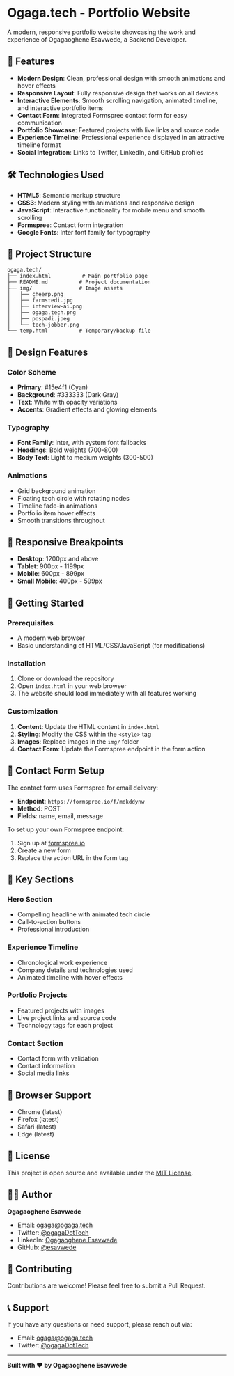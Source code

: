 # Ogaga.tech - Portfolio Website

A modern, responsive portfolio website showcasing the work and experience of Ogagaoghene Esavwede, a Backend Developer.

## 🚀 Features

- **Modern Design**: Clean, professional design with smooth animations and hover effects
- **Responsive Layout**: Fully responsive design that works on all devices
- **Interactive Elements**: Smooth scrolling navigation, animated timeline, and interactive portfolio items
- **Contact Form**: Integrated Formspree contact form for easy communication
- **Portfolio Showcase**: Featured projects with live links and source code
- **Experience Timeline**: Professional experience displayed in an attractive timeline format
- **Social Integration**: Links to Twitter, LinkedIn, and GitHub profiles

## 🛠️ Technologies Used

- **HTML5**: Semantic markup structure
- **CSS3**: Modern styling with animations and responsive design
- **JavaScript**: Interactive functionality for mobile menu and smooth scrolling
- **Formspree**: Contact form integration
- **Google Fonts**: Inter font family for typography

## 📁 Project Structure

```
ogaga.tech/
├── index.html          # Main portfolio page
├── README.md          # Project documentation
├── img/               # Image assets
│   ├── cheerp.png
│   ├── farmstedi.jpg
│   ├── interview-ai.png
│   ├── ogaga.tech.png
│   ├── pospadi.jpeg
│   └── tech-jobber.png
└── temp.html          # Temporary/backup file
```

## 🎨 Design Features

### Color Scheme
- **Primary**: #15e4f1 (Cyan)
- **Background**: #333333 (Dark Gray)
- **Text**: White with opacity variations
- **Accents**: Gradient effects and glowing elements

### Typography
- **Font Family**: Inter, with system font fallbacks
- **Headings**: Bold weights (700-800)
- **Body Text**: Light to medium weights (300-500)

### Animations
- Grid background animation
- Floating tech circle with rotating nodes
- Timeline fade-in animations
- Portfolio item hover effects
- Smooth transitions throughout

## 📱 Responsive Breakpoints

- **Desktop**: 1200px and above
- **Tablet**: 900px - 1199px
- **Mobile**: 600px - 899px
- **Small Mobile**: 400px - 599px

## 🚀 Getting Started

### Prerequisites
- A modern web browser
- Basic understanding of HTML/CSS/JavaScript (for modifications)

### Installation
1. Clone or download the repository
2. Open `index.html` in your web browser
3. The website should load immediately with all features working

### Customization
1. **Content**: Update the HTML content in `index.html`
2. **Styling**: Modify the CSS within the `<style>` tag
3. **Images**: Replace images in the `img/` folder
4. **Contact Form**: Update the Formspree endpoint in the form action

## 📧 Contact Form Setup

The contact form uses Formspree for email delivery:
- **Endpoint**: `https://formspree.io/f/mdkddynw`
- **Method**: POST
- **Fields**: name, email, message

To set up your own Formspree endpoint:
1. Sign up at [formspree.io](https://formspree.io)
2. Create a new form
3. Replace the action URL in the form tag

## 🎯 Key Sections

### Hero Section
- Compelling headline with animated tech circle
- Call-to-action buttons
- Professional introduction

### Experience Timeline
- Chronological work experience
- Company details and technologies used
- Animated timeline with hover effects

### Portfolio Projects
- Featured projects with images
- Live project links and source code
- Technology tags for each project

### Contact Section
- Contact form with validation
- Contact information
- Social media links

## 🔧 Browser Support

- Chrome (latest)
- Firefox (latest)
- Safari (latest)
- Edge (latest)

## 📄 License

This project is open source and available under the [MIT License](LICENSE).

## 👨‍💻 Author

**Ogagaoghene Esavwede**
- Email: ogaga@ogaga.tech
- Twitter: [@ogagaDotTech](https://x.com/ogagaDotTech)
- LinkedIn: [Ogagaoghene Esavwede](https://www.linkedin.com/in/ogaga-esavwede-68a09a18a/)
- GitHub: [@esavwede](https://github.com/esavwede)

## 🤝 Contributing

Contributions are welcome! Please feel free to submit a Pull Request.

## 📞 Support

If you have any questions or need support, please reach out via:
- Email: ogaga@ogaga.tech
- Twitter: [@ogagaDotTech](https://x.com/ogagaDotTech)

---

**Built with ❤️ by Ogagaoghene Esavwede**
